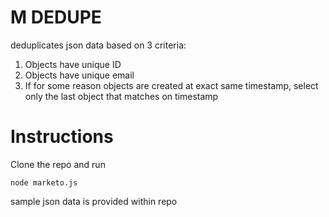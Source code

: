 # M DEDUPE

deduplicates json data based on 3 criteria:

1. Objects have unique ID
2. Objects have unique email
3. If for some reason objects are created at exact same timestamp, 
select only the last object that matches on timestamp


# Instructions

Clone the repo and run 

`node marketo.js`

sample json data is provided within repo